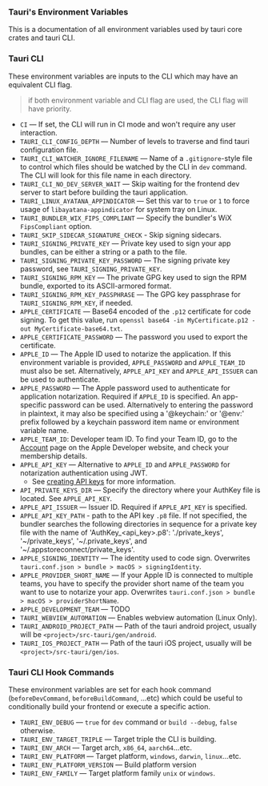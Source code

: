 ### Tauri's Environment Variables

This is a documentation of all environment variables used by tauri core crates and tauri CLI.

### Tauri CLI

These environment variables are inputs to the CLI which may have an equivalent CLI flag.

> if both environment variable and CLI flag are used, the CLI flag will have priority.

- `CI` — If set, the CLI will run in CI mode and won't require any user interaction.
- `TAURI_CLI_CONFIG_DEPTH` — Number of levels to traverse and find tauri configuration file.
- `TAURI_CLI_WATCHER_IGNORE_FILENAME` — Name of a `.gitignore`-style file to control which files should be watched by the CLI in `dev` command. The CLI will look for this file name in each directory.
- `TAURI_CLI_NO_DEV_SERVER_WAIT` — Skip waiting for the frontend dev server to start before building the tauri application.
- `TAURI_LINUX_AYATANA_APPINDICATOR` — Set this var to `true` or `1` to force usage of `libayatana-appindicator` for system tray on Linux.
- `TAURI_BUNDLER_WIX_FIPS_COMPLIANT` — Specify the bundler's WiX `FipsCompliant` option.
- `TAURI_SKIP_SIDECAR_SIGNATURE_CHECK` - Skip signing sidecars.
- `TAURI_SIGNING_PRIVATE_KEY` — Private key used to sign your app bundles, can be either a string or a path to the file.
- `TAURI_SIGNING_PRIVATE_KEY_PASSWORD` — The signing private key password, see `TAURI_SIGNING_PRIVATE_KEY`.
- `TAURI_SIGNING_RPM_KEY` — The private GPG key used to sign the RPM bundle, exported to its ASCII-armored format.
- `TAURI_SIGNING_RPM_KEY_PASSPHRASE` — The GPG key passphrase for `TAURI_SIGNING_RPM_KEY`, if needed.
- `APPLE_CERTIFICATE` — Base64 encoded of the `.p12` certificate for code signing. To get this value, run `openssl base64 -in MyCertificate.p12 -out MyCertificate-base64.txt`.
- `APPLE_CERTIFICATE_PASSWORD` — The password you used to export the certificate.
- `APPLE_ID` — The Apple ID used to notarize the application. If this environment variable is provided, `APPLE_PASSWORD` and `APPLE_TEAM_ID` must also be set. Alternatively, `APPLE_API_KEY` and `APPLE_API_ISSUER` can be used to authenticate.
- `APPLE_PASSWORD` — The Apple password used to authenticate for application notarization. Required if `APPLE_ID` is specified. An app-specific password can be used. Alternatively to entering the password in plaintext, it may also be specified using a '@keychain:' or '@env:' prefix followed by a keychain password item name or environment variable name.
- `APPLE_TEAM_ID`: Developer team ID. To find your Team ID, go to the [Account](https://developer.apple.com/account) page on the Apple Developer website, and check your membership details.
- `APPLE_API_KEY` — Alternative to `APPLE_ID` and `APPLE_PASSWORD` for notarization authentication using JWT.
  - See [creating API keys](https://developer.apple.com/documentation/appstoreconnectapi/creating_api_keys_for_app_store_connect_api) for more information.
- `API_PRIVATE_KEYS_DIR` — Specify the directory where your AuthKey file is located. See `APPLE_API_KEY`.
- `APPLE_API_ISSUER` — Issuer ID. Required if `APPLE_API_KEY` is specified.
- `APPLE_API_KEY_PATH` - path to the API key `.p8` file. If not specified, the bundler searches the following directories in sequence for a private key file with the name of 'AuthKey\_<api_key>.p8': './private_keys', '~/private_keys', '~/.private_keys', and '~/.appstoreconnect/private_keys'.
- `APPLE_SIGNING_IDENTITY` — The identity used to code sign. Overwrites `tauri.conf.json > bundle > macOS > signingIdentity`.
- `APPLE_PROVIDER_SHORT_NAME` — If your Apple ID is connected to multiple teams, you have to specify the provider short name of the team you want to use to notarize your app. Overwrites `tauri.conf.json > bundle > macOS > providerShortName`.
- `APPLE_DEVELOPMENT_TEAM` — TODO
- `TAURI_WEBVIEW_AUTOMATION` — Enables webview automation (Linux Only).
- `TAURI_ANDROID_PROJECT_PATH` — Path of the tauri android project, usually will be `<project>/src-tauri/gen/android`.
- `TAURI_IOS_PROJECT_PATH` — Path of the tauri iOS project, usually will be `<project>/src-tauri/gen/ios`.

### Tauri CLI Hook Commands

These environment variables are set for each hook command (`beforeDevCommand`, `beforeBuildCommand`, ...etc) which could be useful to conditionally build your frontend or execute a specific action.

- `TAURI_ENV_DEBUG` — `true` for `dev` command or `build --debug`, `false` otherwise.
- `TAURI_ENV_TARGET_TRIPLE` — Target triple the CLI is building.
- `TAURI_ENV_ARCH` — Target arch, `x86_64`, `aarch64`...etc.
- `TAURI_ENV_PLATFORM` — Target platform, `windows`, `darwin`, `linux`...etc.
- `TAURI_ENV_PLATFORM_VERSION` — Build platform version
- `TAURI_ENV_FAMILY` — Target platform family `unix` or `windows`.

